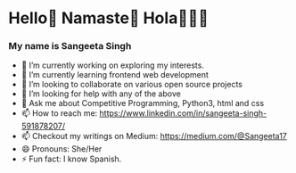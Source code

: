 # Hello👋  Namaste🙏  Hola🙋🏽‍♀️
### My name is Sangeeta Singh

- 🔭 I’m currently working on exploring my interests.
- 🌱 I’m currently learning frontend web development
- 👯 I’m looking to collaborate on various open source projects
- 🤔 I’m looking for help with any of the above
- 💬 Ask me about Competitive Programming, Python3, html and css
- 📫 How to reach me: https://www.linkedin.com/in/sangeeta-singh-591878207/
- 📫 Checkout my writings on Medium: https://medium.com/@Sangeeta17
- 😄 Pronouns: She/Her
- ⚡ Fun fact: I know Spanish.
